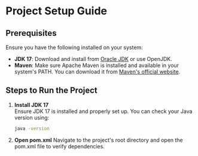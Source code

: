# Project Setup Guide

## Prerequisites
Ensure you have the following installed on your system:
- **JDK 17**: Download and install from [Oracle JDK](https://www.oracle.com/java/technologies/javase/jdk17-archive-downloads.html) or use OpenJDK.
- **Maven**: Make sure Apache Maven is installed and available in your system's PATH. You can download it from [Maven's official website](https://maven.apache.org/download.cgi).

## Steps to Run the Project

1. **Install JDK 17**  
   Ensure JDK 17 is installed and properly set up. You can check your Java version using:
   ```sh
   java -version

2. **Open pom.xml**
   Navigate to the project's root directory and open the pom.xml file to verify dependencies.
